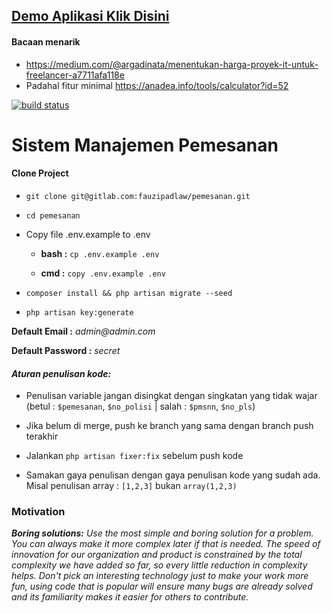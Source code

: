 ## [Demo Aplikasi Klik Disini](https://pemesanan.herokuapp.com)

#### Bacaan menarik

* https://medium.com/@argadinata/menentukan-harga-proyek-it-untuk-freelancer-a7711afa118e
* Padahal fitur minimal https://anadea.info/tools/calculator?id=52

[![build status](https://gitlab.com/fauzipadlaw/pemesanan/badges/master/build.svg)](https://gitlab.com/fauzipadlaw/pemesanan/commits/master)

# Sistem Manajemen Pemesanan

#### Clone Project

* `git clone git@gitlab.com:fauzipadlaw/pemesanan.git`

* `cd pemesanan`

* Copy file .env.example to .env

  * **bash :** `cp .env.example .env`

  * **cmd  :** `copy .env.example .env`

* `composer install && php artisan migrate --seed`

* `php artisan key:generate`

**Default Email    :** _admin@admin.com_

**Default Password :** _secret_

#### **_Aturan penulisan kode:_**

* Penulisan variable jangan disingkat dengan singkatan yang tidak wajar (betul : `$pemesanan`, `$no_polisi` | salah : `$pmsnn`, `$no_pls`)

* Jika belum di merge, push ke branch yang sama dengan branch push terakhir

* Jalankan `php artisan fixer:fix` sebelum push kode

* Samakan gaya penulisan dengan gaya penulisan kode yang sudah ada. Misal penulisan array : `[1,2,3]` bukan `array(1,2,3)`

### Motivation
 _**Boring solutions:** Use the most simple and boring solution for a problem. You can always make it more complex later if that is needed. The speed of innovation for our organization and product is constrained by the total complexity we have added so far, so every little reduction in complexity helps. Don't pick an interesting technology just to make your work more fun, using code that is popular will ensure many bugs are already solved and its familiarity makes it easier for others to contribute._
